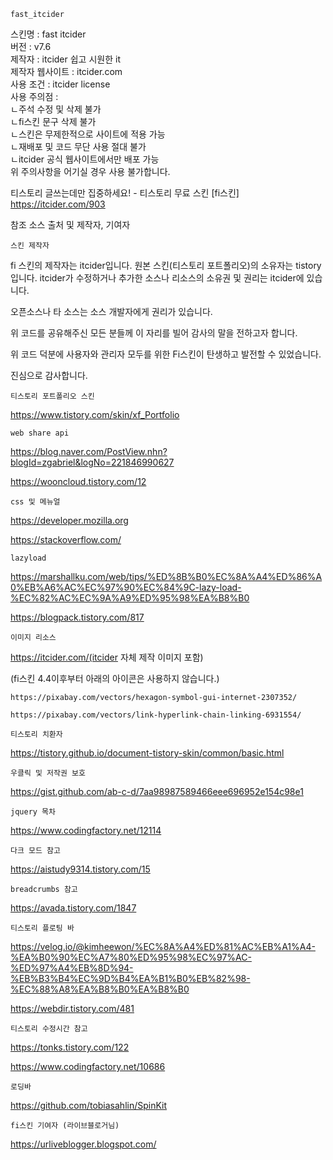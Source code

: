     fast_itcider

스킨명 : fast itcider<br>
버전 : v7.6<br>
제작자 : itcider 쉽고 시원한 it<br>
제작자 웹사이트 : itcider.com<br>
사용 조건 : itcider license<br>
사용 주의점 :<br>
ㄴ주석 수정 및 삭제 불가<br>
ㄴfi스킨 문구 삭제 불가<br>
ㄴ스킨은 무제한적으로 사이트에 적용 가능<br>
ㄴ재배포 및 코드 무단 사용 절대 불가<br>
ㄴitcider 공식 웹사이트에서만 배포 가능<br>
위 주의사항을 어기실 경우 사용 불가합니다.<br>


티스토리 글쓰는데만 집중하세요! - 티스토리 무료 스킨 [fi스킨] https://itcider.com/903<br>

참조 소스 출처 및 제작자, 기여자<br>

    스킨 제작자


fi 스킨의 제작자는 itcider입니다. 원본 스킨(티스토리 포트폴리오)의 소유자는 tistory입니다. itcider가 수정하거나 추가한 소스나 리소스의 소유권 및 권리는 itcider에 있습니다.

오픈소스나 타 소스는 소스 개발자에게 권리가 있습니다.

 

위 코드를 공유해주신 모든 분들께 이 자리를 빌어 감사의 말을 전하고자 합니다.

위 코드 덕분에 사용자와 관리자 모두를 위한 Fi스킨이 탄생하고 발전할 수 있었습니다.

진심으로 감사합니다.

 

    티스토리 포트폴리오 스킨 

https://www.tistory.com/skin/xf_Portfolio  

    web share api  

https://blog.naver.com/PostView.nhn?blogId=zgabriel&logNo=221846990627   

https://wooncloud.tistory.com/12 

    css 및 메뉴얼 

https://developer.mozilla.org 

https://stackoverflow.com/ 

    lazyload 

https://marshallku.com/web/tips/%ED%8B%B0%EC%8A%A4%ED%86%A0%EB%A6%AC%EC%97%90%EC%84%9C-lazy-load-%EC%82%AC%EC%9A%A9%ED%95%98%EA%B8%B0 

https://blogpack.tistory.com/817 

    이미지 리소스 

https://itcider.com/(itcider 자체 제작 이미지 포함) 

(fi스킨 4.4이후부터 아래의 아이콘은 사용하지 않습니다.) 

    https://pixabay.com/vectors/hexagon-symbol-gui-internet-2307352/ 

    https://pixabay.com/vectors/link-hyperlink-chain-linking-6931554/ 

    티스토리 치환자 

https://tistory.github.io/document-tistory-skin/common/basic.html 

    우클릭 및 저작권 보호 
   

https://gist.github.com/ab-c-d/7aa98987589466eee696952e154c98e1 

    jquery 목차 

https://www.codingfactory.net/12114 

    다크 모드 참고 

https://aistudy9314.tistory.com/15 

    breadcrumbs 참고 

https://avada.tistory.com/1847 

    티스토리 플로팅 바 

https://velog.io/@kimheewon/%EC%8A%A4%ED%81%AC%EB%A1%A4-%EA%B0%90%EC%A7%80%ED%95%98%EC%97%AC-%ED%97%A4%EB%8D%94-%EB%B3%B4%EC%9D%B4%EA%B1%B0%EB%82%98-%EC%88%A8%EA%B8%B0%EA%B8%B0 

https://webdir.tistory.com/481 

    티스토리 수정시간 참고 

https://tonks.tistory.com/122 

https://www.codingfactory.net/10686 

    로딩바 

https://github.com/tobiasahlin/SpinKit 

    fi스킨 기여자 (라이브블로거님) 

https://urliveblogger.blogspot.com/ 
